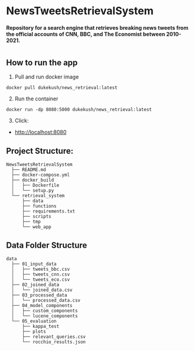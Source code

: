 # NewsTweetsRetrievalSystem
#### Repository for a search engine that retrieves breaking news tweets from the official accounts of CNN, BBC, and The Economist between 2010-2021.
#

## How to run the app
1. Pull and run docker image
```
docker pull dukekush/news_retrieval:latest
```
2. Run the container
```
docker run -dp 8080:5000 dukekush/news_retrieval:latest
```
3. Click:

- [http://localhost:8080](http://localhost:8080)

## Project Structure:
```
NewsTweetsRetrievalSystem
  ├── README.md
  ├── docker-compose.yml
  ├── docker_build
  │   ├── Dockerfile
  │   └── setup.py
  └── retrieval_system
      ├── data
      ├── functions
      ├── requirements.txt
      ├── scripts
      ├── tmp
      └── web_app
```
## Data Folder Structure
```
data
  ├── 01_input_data
  │   ├── tweets_bbc.csv
  │   ├── tweets_cnn.csv
  │   └── tweets_eco.csv
  ├── 02_joined_data
  │   └── joined_data.csv
  ├── 03_processed_data
  │   └── processed_data.csv
  ├── 04_model_components
  │   ├── custom_components
  │   └── lucene_components
  └── 05_evaluation
      ├── kappa_test
      ├── plots
      ├── relevant_queries.csv
      └── rocchio_results.json
```